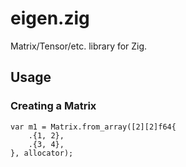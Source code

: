 # eigen.zig

Matrix/Tensor/etc. library for Zig.

## Usage
### Creating a Matrix
```zig
var m1 = Matrix.from_array([2][2]f64{
    .{1, 2},
    .{3, 4},
}, allocator);
```

